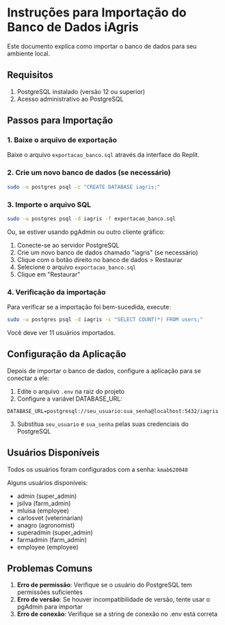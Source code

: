 # Instruções para Importação do Banco de Dados iAgris

Este documento explica como importar o banco de dados para seu ambiente local.

## Requisitos

1. PostgreSQL instalado (versão 12 ou superior)
2. Acesso administrativo ao PostgreSQL

## Passos para Importação

### 1. Baixe o arquivo de exportação

Baixe o arquivo `exportacao_banco.sql` através da interface do Replit.

### 2. Crie um novo banco de dados (se necessário)

```bash
sudo -u postgres psql -c "CREATE DATABASE iagris;"
```

### 3. Importe o arquivo SQL

```bash
sudo -u postgres psql -d iagris -f exportacao_banco.sql
```

Ou, se estiver usando pgAdmin ou outro cliente gráfico:

1. Conecte-se ao servidor PostgreSQL
2. Crie um novo banco de dados chamado "iagris" (se necessário)
3. Clique com o botão direito no banco de dados > Restaurar
4. Selecione o arquivo `exportacao_banco.sql`
5. Clique em "Restaurar"

### 4. Verificação da importação

Para verificar se a importação foi bem-sucedida, execute:

```bash
sudo -u postgres psql -d iagris -c "SELECT COUNT(*) FROM users;"
```

Você deve ver 11 usuários importados.

## Configuração da Aplicação

Depois de importar o banco de dados, configure a aplicação para se conectar a ele:

1. Edite o arquivo `.env` na raiz do projeto
2. Configure a variável DATABASE_URL:

```
DATABASE_URL=postgresql://seu_usuario:sua_senha@localhost:5432/iagris
```

3. Substitua `seu_usuario` e `sua_senha` pelas suas credenciais do PostgreSQL

## Usuários Disponíveis

Todos os usuários foram configurados com a senha: `kmab620048`

Alguns usuários disponíveis:
- admin (super_admin)
- jsilva (farm_admin)
- mluisa (employee)
- carlosvet (veterinarian)
- anagro (agronomist)
- superadmin (super_admin)
- farmadmin (farm_admin)
- employee (employee)

## Problemas Comuns

1. **Erro de permissão**: Verifique se o usuário do PostgreSQL tem permissões suficientes
2. **Erro de versão**: Se houver incompatibilidade de versão, tente usar o pgAdmin para importar
3. **Erro de conexão**: Verifique se a string de conexão no .env está correta